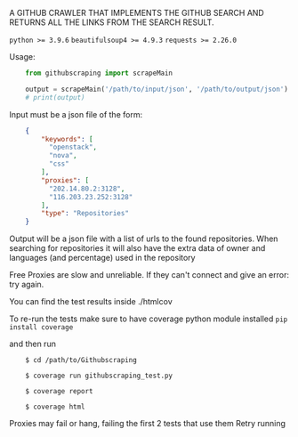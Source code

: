 A GITHUB CRAWLER THAT IMPLEMENTS THE GITHUB SEARCH AND RETURNS ALL THE
LINKS FROM THE SEARCH RESULT.

``` python >= 3.9.6 ```
``` beautifulsoup4 >= 4.9.3 ```
``` requests >= 2.26.0 ```

Usage:
```python
	from githubscraping import scrapeMain

	output = scrapeMain('/path/to/input/json', '/path/to/output/json')
	# print(output)

```
	


Input must be a json file of the form:
```json
	{
		"keywords": [
		  "openstack",
		  "nova",
		  "css"
		],
		"proxies": [
		  "202.14.80.2:3128",
		  "116.203.23.252:3128"
		],
		"type": "Repositories"
	}

```
	
Output will be a json file with a list of urls to the found repositories.
When searching for repositories it will also have the extra data of owner
and languages (and percentage) used in the repository

Free Proxies are slow and unreliable. If they can't connect and give an
error: try again.


You can find the test results inside ./htmlcov

To re-run the tests make sure to have coverage python module installed
``` pip install coverage ```

and then run
```
	$ cd /path/to/Githubscraping

	$ coverage run githubscraping_test.py

	$ coverage report

	$ coverage html

```

Proxies may fail or hang, failing the first 2 tests that use them
Retry running
